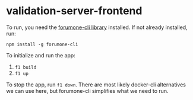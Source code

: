 # validation-server-frontend

To run, you need the [forumone-cli library](https://github.com/forumone/forumone-cli#usage) installed. If not already installed, run:
```
npm install -g forumone-cli
```

To initialize and run the app:

1. `f1 build`
2. `f1 up`

To stop the app, run `f1 down`. There are most likely docker-cli alternatives we can use here, but forumone-cli simplifies what we need to run.